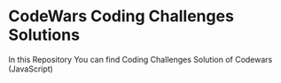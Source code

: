 # CodeWars Coding Challenges Solutions

In this Repository You can find Coding Challenges Solution of Codewars (JavaScript) 

